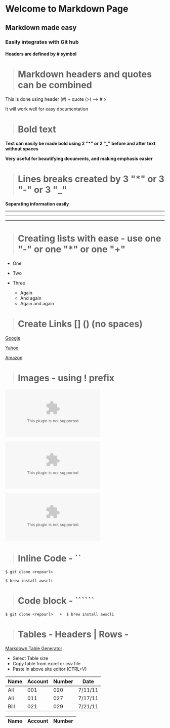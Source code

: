 # Welcome to Markdown Page

## Markdown made easy

### Easily integrates with Git hub

#### Headers are defined by # symbol

> # Markdown headers and quotes can be combined

 This is done using header (#) + quote (>) ==> # >

It will work well for easy documentation

> #  Bold text

**Text can easily be made bold using 2 "*" or 2 "_" before and after text without spaces**

**Very useful for beautifying documents, and making emphasis easier**

> # Lines breaks created by 3 "*" or 3 "-" or 3 "_"

**Separating information easily**

---
***
___

> # Creating lists with ease - use one "-" or one "*" or one "+"

* One

* Two

* Three
  * Again
  * And again
  * Again and again

> # Create Links [] () (no spaces)

[Google](www.google.com)

[Yahoo](www.yahoo.com)

[Amazon](www.amazon.com)

> # Images - using ! prefix

![Google](www.google.com)

![Yahoo](www.yahoo.com)

![Amazon](www.amazon.com)

> # Inline Code - ``

`$ git clone <repourl>`

`$ brew install awscli`

> # Code block - ``````

```$ git clone <repourl>   +  $ brew install awscli```

> # Tables - Headers | Rows -

[Markdown Table Generator](https://www.tablesgenerator.com/markdown_tables)

* Select Table size
* Copy table from excel or csv file
* Paste in above site editor (CTRL+V)

| Name  | Account   | Number   | Date |
|-------|-----------|----------|------|
|  All  | 001       | 020      | 7/11/11   |
|  Ali  | 011       | 027      | 7/17/11   |
|  Bill | 021       | 029      | 7/21/11   |

| Name | Account | Number |
|---|---|---|

